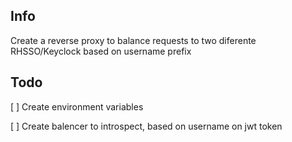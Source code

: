 ## Info

Create a reverse proxy to balance requests to two diferente RHSSO/Keyclock based on username prefix


## Todo
[ ] Create environment variables

[ ] Create balencer to introspect, based on username on jwt token
